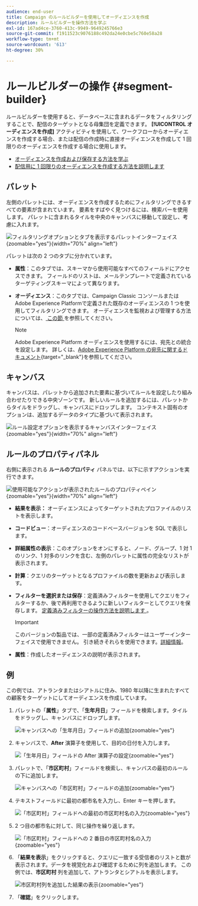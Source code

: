 ```yaml
---
audience: end-user
title: Campaign のルールビルダーを使用してオーディエンスを作成
description: ルールビルダーを操作方法を学ぶ
exl-id: 167ad4ce-3760-413c-9949-9649245766e3
source-git-commit: f1911523c9076188c492da24e0cbe5c760e58a28
workflow-type: tm+mt
source-wordcount: '613'
ht-degree: 30%

---
```


# ルールビルダーの操作 {#segment-builder}

ルールビルダーを使用すると、データベースに含まれるデータをフィルタリングすることで、配信のターゲットとなる母集団を定義できます。 **[!UICONTROL オーディエンスを作成]** アクティビティを使用して、ワークフローからオーディエンスを作成する場合、または配信の作成時に直接オーディエンスを作成して 1 回限りのオーディエンスを作成する場合に使用します。

* [オーディエンスを作成および保存する方法を学ぶ](create-audience.md)
* [配信用に 1 回限りのオーディエンスを作成する方法を説明します](one-time-audience.md)

## パレット

左側のパレットには、オーディエンスを作成するためにフィルタリングできるすべての要素が含まれています。 要素をすばやく見つけるには、検索バーを使用します。 パレットに含まれるタイルを中央のキャンバスに移動して設定し、考慮に入れます。

![ フィルタリングオプションとタブを表示するパレットインターフェイス ](assets/segment-builder2.png){zoomable="yes"}{width="70%" align="left"}

パレットは次の 2 つのタブに分かれています。

* **属性**：このタブでは、スキーマから使用可能なすべてのフィールドにアクセスできます。 フィールドのリストは、メールテンプレートで定義されているターゲティングスキーマによって異なります。

* **オーディエンス**：このタブでは、Campaign Classic コンソールまたはAdobe Experience Platformで定義された既存のオーディエンスの 1 つを使用してフィルタリングできます。 オーディエンスを監視および管理する方法については、[ この節 ](manage-audience.md) を参照してください。

  >[!NOTE]
  >
  >Adobe Experience Platform オーディエンスを使用するには、宛先との統合を設定します。 詳しくは、[Adobe Experience Platform の宛先に関するドキュメント](https://experienceleague.adobe.com/docs/experience-platform/destinations/home.html?lang=ja){target="_blank"}を参照してください。

## キャンバス

キャンバスは、パレットから追加された要素に基づいてルールを設定したり組み合わせたりできる中央ゾーンです。 新しいルールを追加するには、パレットからタイルをドラッグし、キャンバスにドロップします。 コンテキスト固有のオプションは、追加するデータのタイプに基づいて表示されます。

![ ルール設定オプションを表示するキャンバスインターフェイス ](assets/segment-builder4.png){zoomable="yes"}{width="70%" align="left"}

## ルールのプロパティパネル

右側に表示される **ルールのプロパティ** パネルでは、以下に示すアクションを実行できます。

![ 使用可能なアクションが表示されたルールのプロパティペイン ](assets/segment-builder5.png){zoomable="yes"}{width="70%" align="left"}

* **結果を表示：** オーディエンスによってターゲットされたプロファイルのリストを表示します。
* **コードビュー**：オーディエンスのコードベースバージョンを SQL で表示します。
* **詳細属性の表示**：このオプションをオンにすると、ノード、グループ、1 対 1 のリンク、1 対多のリンクを含む、左側のパレットに属性の完全なリストが表示されます。
* **計算**：クエリのターゲットとなるプロファイルの数を更新および表示します。
* **フィルターを選択または保存**：定義済みフィルターを使用してクエリをフィルターするか、後で再利用できるように新しいフィルターとしてクエリを保存します。 [ 定義済みフィルターの操作方法を説明します ](../get-started/predefined-filters.md)。

  >[!IMPORTANT]
  >
  >このバージョンの製品では、一部の定義済みフィルターはユーザーインターフェイスで使用できません。 引き続きそれらを使用できます。[詳細情報](../get-started/guardrails.md#predefined-filters-filters-guardrails-limitations)。

* **属性**：作成したオーディエンスの説明が表示されます。

## 例

この例では、アトランタまたはシアトルに住み、1980 年以降に生まれたすべての顧客をターゲットにしてオーディエンスを作成しています。

1. パレットの「**属性**」タブで、「**生年月日**」フィールドを検索します。タイルをドラッグし、キャンバスにドロップします。

   ![ キャンバスへの「生年月日」フィールドの追加 ](assets/segment-builder6.png){zoomable="yes"}

1. キャンバスで、**After** 演算子を使用して、目的の日付を入力します。

   ![ 「生年月日」フィールドの After 演算子の設定 ](assets/segment-builder7.png){zoomable="yes"}

1. パレットで、「**市区町村**」フィールドを検索し、キャンバスの最初のルールの下に追加します。

   ![ キャンバスへの「市区町村」フィールドの追加 ](assets/segment-builder8.png){zoomable="yes"}

1. テキストフィールドに最初の都市名を入力し、Enter キーを押します。

   ![ 「市区町村」フィールドへの最初の市区町村名の入力 ](assets/segment-builder9.png){zoomable="yes"}

1. 2 つ目の都市名に対して、同じ操作を繰り返します。

   ![ 「市区町村」フィールドへの 2 番目の市区町村名の入力 ](assets/segment-builder10.png){zoomable="yes"}

1. 「**結果を表示**」をクリックすると、クエリに一致する受信者のリストと数が表示されます。データを視覚化および確認するために列を追加します。 この例では、**市区町村** 列を追加して、アトランタとシアトルを表示します。

   ![ 市区町村列を追加した結果の表示 ](assets/segment-builder11.png){zoomable="yes"}

1. 「**確認**」をクリックします。